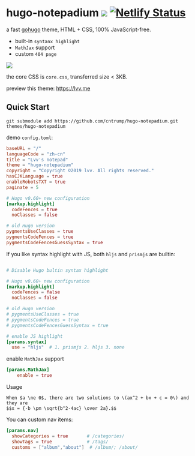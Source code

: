 # hugo-notepadium ![](https://img.shields.io/badge/license-MIT-blue.svg) [![Netlify Status](https://api.netlify.com/api/v1/badges/2f389751-e070-437b-9dbd-3773bd57322e/deploy-status)](https://lvv.me)

a fast [gohugo](https://gohugo.io) theme, HTML + CSS, 100% JavaScript-free.

- built-in `syntanx highlight`
- `MathJax` support
- custom `404 page`

![](https://lvv.me/posts/2019-11-24_a_simple_hugo_theme/01.png)

the core CSS is `core.css`, transferred size < 3KB.

preview this theme: https://lvv.me

## Quick Start

```shell
git submodule add https://github.com/cntrump/hugo-notepadium.git themes/hugo-notepadium
```

demo `config.toml`:

```toml
baseURL = "/"
languageCode = "zh-cn"
title = "Lvv's notepad"
theme = "hugo-notepadium"
copyright = "Copyright ©2019 lvv. All rights reserved."
hasCJKLanguage = true
enableRobotsTXT = true
paginate = 5

# Hugo v0.60+ new configuration
[markup.highlight]
  codeFences = true
  noClasses = false

# old Hugo version
pygmentsUseClasses = true
pygmentsCodeFences = true
pygmentsCodeFencesGuessSyntax = true
```

If you like syntax highlight with JS, both `hljs` and `prismjs` are builtin:

```toml

# Disable Hugo bultin syntax highlight

# Hugo v0.60+ new configuration
[markup.highlight]
  codeFences = false
  noClasses = false

# old Hugo version
# pygmentsUseClasses = true
# pygmentsCodeFences = true
# pygmentsCodeFencesGuessSyntax = true

# enable JS highlight
[params.syntax]
  use = "hljs"  # 1. prismjs 2. hljs 3. none
```

enable `MathJax` support

```toml
[params.MathJax]
    enable = true
```

Usage

```
When $a \ne 0$, there are two solutions to \(ax^2 + bx + c = 0\) and they are
$$x = {-b \pm \sqrt{b^2-4ac} \over 2a}.$$
```

You can custom nav items:

```toml
[params.nav]
  showCategories = true       # /categories/
  showTags = true             # /tags/
  customs = ["album","about"]  # /album/; /about/
```